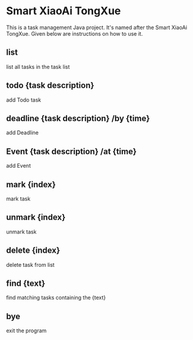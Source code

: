 # Smart XiaoAi TongXue

This is a task management Java project. It's named after the Smart XiaoAi TongXue. Given below are instructions on how to use it.

## list
list all tasks in the task list
## todo {task description}
add Todo task
## deadline {task description} /by {time}
add Deadline
## Event {task description} /at {time}
add Event
## mark {index}
mark task
## unmark {index}
unmark task
## delete {index}
delete task from list
## find {text}
find matching tasks containing the {text}
## bye
exit the program

